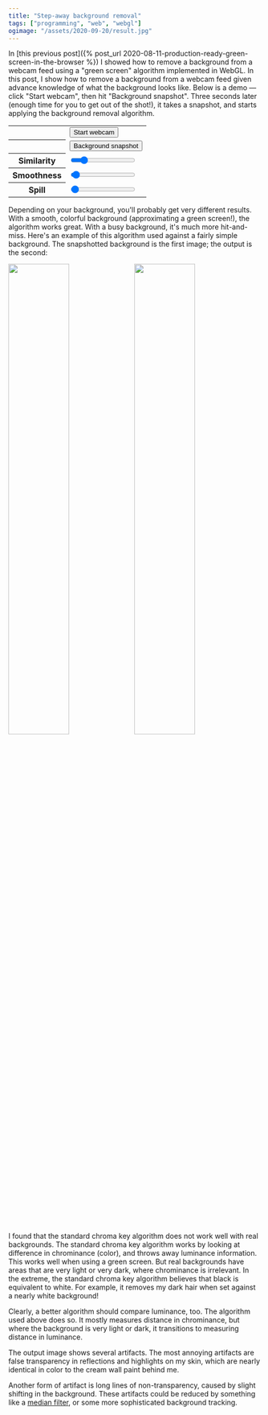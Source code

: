```yaml
---
title: "Step-away background removal"
tags: ["programming", "web", "webgl"]
ogimage: "/assets/2020-09-20/result.jpg"
---
```


In [this previous post]({% post_url 2020-08-11-production-ready-green-screen-in-the-browser %}) 
I showed how to remove a background from a webcam feed
using a "green screen" algorithm implemented in WebGL.
In this post, 
I show how to remove a background from a webcam feed
given advance knowledge of what the background looks like.
Below is a demo &mdash;
click "Start webcam",
then hit "Background snapshot".
Three seconds later (enough time for you to get out of the shot!),
it takes a snapshot,
and starts applying the background removal algorithm.

<video id="webcamVideo" style="display: none;"></video>
<canvas id="display" style="background-image: url({% link /assets/2020-08-11/bookshelf.jpg %}); background-size: cover;  max-width: initial"></canvas>
<table>
  <tbody>
    <tr><th></th><td><button onclick="startWebcam(); this.parentElement.removeChild(this)">Start webcam</button></td></tr>
    <tr><th></th><td><button onclick="backgroundSnapshot()">Background snapshot</button></td></tr>
    <tr><th>Similarity</th><td><input type="range" id="similarity" min="0" max="0.3" step="0.001" value="0.05" /></td></tr>
    <tr><th>Smoothness</th><td><input type="range" id="smoothness" min="0" max="1" step="0.001" value="0.03" /></td></tr>
    <tr><th>Spill</th><td><input type="range" id="spill" min="0" max="10" step="0.001" value="0.1" /></td></tr>
  </tbody>
</table>

Depending on your background,
you'll probably get very different results.
With a smooth, colorful background (approximating a green screen!),
the algorithm works great.
With a busy background,
it's much more hit-and-miss.
Here's an example of this algorithm used against a fairly simple background.
The snapshotted background is the first image; the output is the second:

<div>
  <img style="width: 49%;" src="{% link /assets/2020-09-20/background.jpg %}" />
  <img style="width: 49%;" src="{% link /assets/2020-09-20/result.jpg %}" />
</div>

I found that the standard chroma key algorithm does not work well with real backgrounds.
The standard chroma key algorithm works by looking at difference in chrominance (color),
and throws away luminance information.
This works well when using a green screen.
But real backgrounds have areas that are very light or very dark,
where chrominance is irrelevant.
In the extreme, the standard chroma key algorithm believes that black is equivalent to white.
For example, it removes my dark hair when set against a nearly white background!

Clearly, a better algorithm should compare luminance, too.
The algorithm used above does so.
It mostly measures distance in chrominance,
but where the background is very light or dark,
it transitions to measuring distance in luminance.

The output image shows several artifacts.
The most annoying artifacts are false transparency in reflections and highlights on my skin,
which are nearly identical in color to the cream wall paint behind me.

Another form of artifact is long lines of non-transparency,
caused by slight shifting in the background.
These artifacts could be reduced by something like a [median filter](https://en.wikipedia.org/wiki/Median_filter),
or some more sophisticated background tracking.

<script id="fragment-shader" type="glsl">
  precision mediump float;
  
  uniform sampler2D frame;
  uniform sampler2D background;

  uniform float texWidth;
  uniform float texHeight;

  uniform float similarity;
  uniform float smoothness;
  uniform float spill;

  // From https://github.com/libretro/glsl-shaders/blob/master/nnedi3/shaders/rgb-to-yuv.glsl
  vec3 RGBtoYUV(vec3 rgb) {
    return vec3(
      rgb.r * 0.299  + rgb.g * 0.587  + rgb.b * 0.114,
      rgb.r * -0.169 + rgb.g * -0.331 + rgb.b *  0.5    + 0.5,
      rgb.r *  0.5   + rgb.g * -0.419 + rgb.b * -0.081  + 0.5
    );
  }

  // Where the background is very light or very dark, 
  // chroma difference stops being a useful measure,
  // and luma difference becomes more useful.
  float LightnessDistProportion(float l) {
    return pow(l, 10.) + pow((1. - l), 10.);
  }

  vec4 ProcessChromaKey(vec2 texCoord) {
    vec4 rgba = texture2D(frame, texCoord);
    vec4 background_rgba = texture2D(background, texCoord);

    vec3 yuv = RGBtoYUV(rgba.rgb);
    vec3 background_yuv = RGBtoYUV(background_rgba.rgb);

    float chromaDist = distance(yuv.yz, background_yuv.yz);
    float lightnessDist = distance(yuv.x, background_yuv.x) * spill;

    float dist = mix(chromaDist, lightnessDist, LightnessDistProportion(background_yuv.x));

    float baseMask = dist - similarity;
    float fullMask = pow(clamp(baseMask / smoothness, 0., 1.), 1.5);
    rgba.a = fullMask;

    float spillVal = pow(clamp(baseMask / spill, 0., 1.), 1.5);
    float desat = clamp(rgba.r * 0.2126 + rgba.g * 0.7152 + rgba.b * 0.0722, 0., 1.);
    rgba.rgb = mix(vec3(desat, desat, desat), rgba.rgb, spillVal);

    return rgba;
  }

  void main(void) {
    vec2 texCoord = vec2(gl_FragCoord.x/texWidth, 1.0 - (gl_FragCoord.y/texHeight));
    gl_FragColor = ProcessChromaKey(texCoord);
  }
</script>

<script type="text/javascript">
  const webcamVideoEl = document.getElementById("webcamVideo");
  const displayCanvasEl = document.getElementById("display");
  const gl = displayCanvasEl.getContext("webgl", { premultipliedAlpha: false });

  const vs = gl.createShader(gl.VERTEX_SHADER);
  gl.shaderSource(vs, 'attribute vec2 c; void main(void) { gl_Position=vec4(c, 0.0, 1.0); }');
  gl.compileShader(vs);

  const fs = gl.createShader(gl.FRAGMENT_SHADER);
  gl.shaderSource(fs, document.getElementById("fragment-shader").innerText);
  gl.compileShader(fs);
  if (!gl.getShaderParameter(fs, gl.COMPILE_STATUS)) {
    console.error(gl.getShaderInfoLog(fs));
  }

  const prog = gl.createProgram();
  gl.attachShader(prog, vs);
  gl.attachShader(prog, fs);
  gl.linkProgram(prog);
  gl.useProgram(prog);

  const vb = gl.createBuffer();
  gl.bindBuffer(gl.ARRAY_BUFFER, vb);
  gl.bufferData(gl.ARRAY_BUFFER, new Float32Array([ -1,1,  -1,-1,  1,-1,  1,1 ]), gl.STATIC_DRAW);

  const coordLoc = gl.getAttribLocation(prog, 'c');
  gl.vertexAttribPointer(coordLoc, 2, gl.FLOAT, false, 0, 0);
  gl.enableVertexAttribArray(coordLoc);

  gl.activeTexture(gl.TEXTURE0);
  const frame = gl.createTexture();
  gl.bindTexture(gl.TEXTURE_2D, frame);
  gl.texParameteri(gl.TEXTURE_2D, gl.TEXTURE_WRAP_S, gl.CLAMP_TO_EDGE);
  gl.texParameteri(gl.TEXTURE_2D, gl.TEXTURE_WRAP_T, gl.CLAMP_TO_EDGE);
  gl.texParameteri(gl.TEXTURE_2D, gl.TEXTURE_MIN_FILTER, gl.LINEAR);
  
  gl.activeTexture(gl.TEXTURE1);
  const background = gl.createTexture();
  gl.bindTexture(gl.TEXTURE_2D, background);
  gl.texParameteri(gl.TEXTURE_2D, gl.TEXTURE_WRAP_S, gl.CLAMP_TO_EDGE);
  gl.texParameteri(gl.TEXTURE_2D, gl.TEXTURE_WRAP_T, gl.CLAMP_TO_EDGE);
  gl.texParameteri(gl.TEXTURE_2D, gl.TEXTURE_MIN_FILTER, gl.LINEAR);

  const frameTexLoc = gl.getUniformLocation(prog, "frame");
  const backgroundTexLoc = gl.getUniformLocation(prog, "background");
  const texWidthLoc = gl.getUniformLocation(prog, "texWidth");
  const texHeightLoc = gl.getUniformLocation(prog, "texHeight");
  const similarityLoc = gl.getUniformLocation(prog, "similarity");
  const smoothnessLoc = gl.getUniformLocation(prog, "smoothness");
  const spillLoc = gl.getUniformLocation(prog, "spill");

  function startWebcam() {
    navigator.mediaDevices.getUserMedia({ video: { 
        facingMode: "user",
        width: { ideal: 1280 },
        height: { ideal: 720 } } }).then(stream => {
      webcamVideoEl.srcObject = stream;
      webcamVideoEl.play();
      function processFrame(now, metadata) {
        displayCanvasEl.width = metadata.width;
        displayCanvasEl.height = metadata.height;
        gl.viewport(0, 0, metadata.width, metadata.height);
        gl.activeTexture(gl.TEXTURE0);
        gl.texImage2D(gl.TEXTURE_2D, 0, gl.RGB, gl.RGB, gl.UNSIGNED_BYTE, webcamVideoEl);
        gl.uniform1i(frameTexLoc, 0);
        gl.uniform1i(backgroundTexLoc, 1);
        gl.uniform1f(texWidthLoc, metadata.width);
        gl.uniform1f(texHeightLoc, metadata.height);
        gl.uniform1f(similarityLoc, parseFloat(document.getElementById("similarity").value));
        gl.uniform1f(smoothnessLoc, parseFloat(document.getElementById("smoothness").value));
        gl.uniform1f(spillLoc, parseFloat(document.getElementById("spill").value));
        gl.drawArrays(gl.TRIANGLE_FAN, 0, 4);
        webcamVideoEl.requestVideoFrameCallback(processFrame);
      }
      webcamVideoEl.requestVideoFrameCallback(processFrame);
    }).catch(error => {
      console.error(error);
    });
  }

  function backgroundSnapshot() {
    setTimeout(() => {
      gl.activeTexture(gl.TEXTURE1);
      gl.texImage2D(gl.TEXTURE_2D, 0, gl.RGB, gl.RGB, gl.UNSIGNED_BYTE, webcamVideoEl);
    }, 3000);
  }
</script>